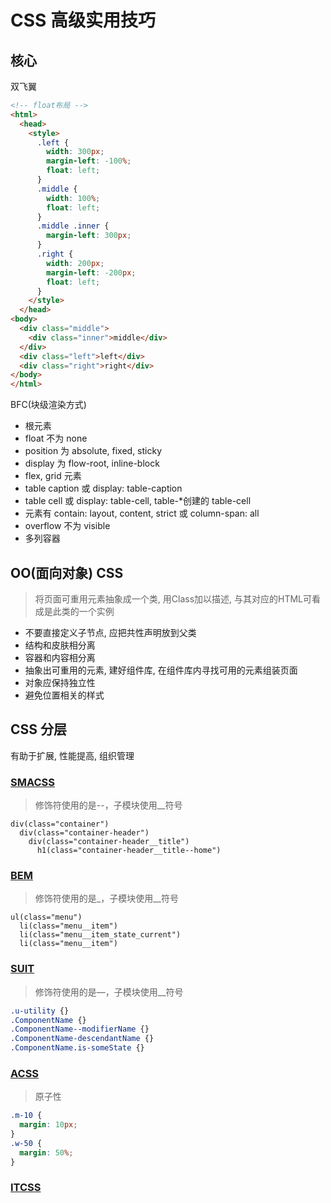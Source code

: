 # CSS 高级实用技巧

## 核心

双飞翼

```html
<!-- float布局 -->
<html>
  <head>
    <style>
      .left {
        width: 300px;
        margin-left: -100%;
        float: left;
      }
      .middle {
        width: 100%;
        float: left;
      }
      .middle .inner {
        margin-left: 300px;
      }
      .right {
        width: 200px;
        margin-left: -200px;
        float: left;
      }
    </style>
  </head>
<body>
  <div class="middle">
    <div class="inner">middle</div>
  </div>
  <div class="left">left</div>
  <div class="right">right</div>
</body>
</html>
```

BFC(块级渲染方式)

- 根元素
- float 不为 none
- position 为 absolute, fixed, sticky
- display 为 flow-root, inline-block
- flex, grid 元素
- table caption 或 display: table-caption
- table cell 或 display: table-cell, table-\*创建的 table-cell
- 元素有 contain: layout, content, strict 或 column-span: all
- overflow 不为 visible
- 多列容器

## OO(面向对象) CSS

> 将⻚⾯可重⽤元素抽象成⼀个类, ⽤Class加以描述, 与其对应的HTML可看成是此类的⼀个实例

- 不要直接定义⼦节点, 应把共性声明放到⽗类
- 结构和⽪肤相分离
- 容器和内容相分离
- 抽象出可重⽤的元素, 建好组件库, 在组件库内寻找可⽤的元素组装⻚⾯
- 对象应保持独⽴性
- 避免位置相关的样式

## CSS 分层

有助于扩展, 性能提⾼, 组织管理

### [SMACSS](https://smacss.com/)

> 修饰符使⽤的是--，⼦模块使⽤\_\_符号

```pug
div(class="container")
  div(class="container-header")
    div(class="container-header__title")
      h1(class="container-header__title--home")
```

### [BEM](https://en.bem.info/)

> 修饰符使⽤的是\_，⼦模块使⽤\_\_符号

```pug
ul(class="menu")
  li(class="menu__item")
  li(class="menu__item_state_current")
  li(class="menu__item")
```

### [SUIT](https://suitcss.github.io/)

> 修饰符使⽤的是—，⼦模块使⽤\_\_符号

```css
.u-utility {}
.ComponentName {}
.ComponentName--modifierName {}
.ComponentName-descendantName {}
.ComponentName.is-someState {}
```

### [ACSS](http://patternlab.io/)

> 原子性

```css
.m-10 {
  margin: 10px;
}
.w-50 {
  margin: 50%;
}
```

### [ITCSS](http://csswizardry.net/talks/2014/11/itcss-dafed.pdf)